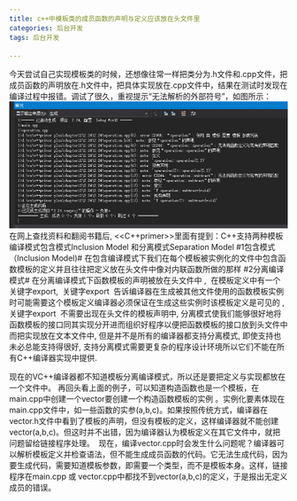```yaml
---
title: c++中模板类的成员函数的声明与定义应该放在头文件里
categories: 后台开发
tags: 后台开发

---
```

今天尝试自己实现模板类的时候，还想像往常一样把类分为.h文件和.cpp文件，把成员函数的声明放在.h文件中，把具体实现放在.cpp文件中，结果在测试时发现在编译过程中报错。调试了很久，重视提示“无法解析的外部符号”，如图所示：
![](/public/image/2018-9-26-1.png)
在网上查找资料和翻阅书籍后,
<<C++primer>>里面有提到：C++支持两种模板编译模式包含模式Inclusion  Model  和分离模式Separation  Model
#1包含模式（Inclusion Model)#
在包含编译模式下我们在每个模板被实例化的文件中包含函数模板的定义并且往往把定义放在头文件中像对内联函数所做的那样
#2分离编译模式#
  在分离编译模式下函数模板的声明被放在头文件中 ,  在模板定义中有一个关键字export,  关键字export  告诉编译器在生成被其他文件使用的函数模板实例时可能需要这个模板定义编译器必须保证在生成这些实例时该模板定义是可见的 , 关键字export  不需要出现在头文件的模板声明中, 分离模式使我们能够很好地将函数模板的接口同其实现分开进而组织好程序以便把函数模板的接口放到头文件中而把实现放在文本文件中, 但是并不是所有的编译器都支持分离模式, 即使支持也未必总能支持得很好, 支持分离模式需要更复杂的程序设计环境所以它们不能在所有C++编译器实现中提供.  

  现在的VC++编译器都不知道模板分离编译模式，所以还是要把定义与实现都放在一个文件中。
    再回头看上面的例子，可以知道构造函数也是一个模板，在main.cpp中创建一个vector要创建一个构造函数模板的实例 。实例化要素体现在main.cpp文件中，如一些函数的实参(a,b,c)。如果按照传统方式，编译器在vector.h文件中看到了模板的声明，但没有模板的定义，这样编译器就不能创建vector(a,b,c)。但这时并不出错，因为编译器认为模板定义在其它文件中，就把问题留给链接程序处理。  现在，编译vector.cpp时会发生什么问题呢？编译器可以解析模板定义并检查语法，但不能生成成员函数的代码。它无法生成代码，因为要生成代码，需要知道模板参数，即需要一个类型，而不是模板本身。这样，链接程序在main.cpp 或 vector.cpp中都找不到vector(a,b,c)的定义，于是报出无定义成员的错误。
